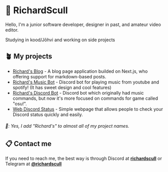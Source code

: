 # 🌿 RichardScull
Hello, I'm a junior software developer, designer in past, and amateur video editor.

Studying in kood/Jõhvi and working on side projects

## 🪴 My projects

- [Richard's Blog](https://github.com/richardscull/Richards-Blog) - A blog page application builded on Next.js, who offering support for markdown-based posts.
- [Richard's Music Bot](https://github.com/richardscull/RichardsMusicBot) - Discord bot for playing music from youtube and spotify! (It has sweet design and cool features) 
- [Richard's Discord Bot](https://github.com/richardscull/RichardsCoffeeShop) - Discord bot which originally had music commands, but now it's more focused on commands for game called "osu!".
- [Web Discord Status](https://github.com/richardscull/WebDiscordStatus) - Simple webpage that allows people to check your Discord status quickly and easily.
  
###### 📃: Yes, I add "Richard's" to almost all of my project names.

## 📋 Contact me
If you need to reach me, the best way is through Discord at [**richardscull**](https://discordapp.com/users/228223085759692802) or Telegram at [**@richardscull**](https://t.me/richardscull)
